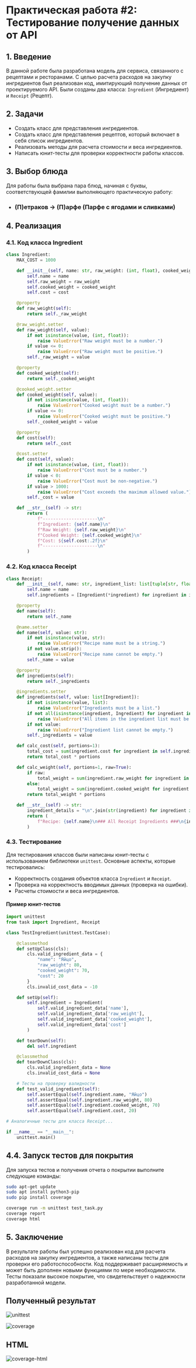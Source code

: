 # Практическая работа #2: Тестирование получение данных от API

## 1. Введение

В данной работе была разработана модель для сервиса, связанного с рецептами и ресторанами. С целью расчета расходов на закупку ингредиентов был реализован код, имитирующий получение данных от проектируемого API. Были созданы два класса: `Ingredient` (Ингредиент) и `Receipt` (Рецепт).

## 2. Задачи

-   Создать класс для представления ингредиентов.
-   Создать класс для представления рецептов, который включает в себя список ингредиентов.
-   Реализовать методы для расчета стоимости и веса ингредиентов.
-   Написать юнит-тесты для проверки корректности работы классов.

## 3. Выбор блюда

Для работы была выбрана пара блюд, начиная с буквы, соответствующей фамилии выполняющего практическую работу:

-   ### (П)етраков -> (П)арфе (Парфе с ягодами и сливками)

## 4. Реализация

### 4.1. Код класса Ingredient

```python
class Ingredient:
    MAX_COST = 1000

    def __init__(self, name: str, raw_weight: (int, float), cooked_weight: (int, float), cost: (int, float)) -> None:
        self.name = name
        self.raw_weight = raw_weight
        self.cooked_weight = cooked_weight
        self.cost = cost

    @property
    def raw_weight(self):
        return self._raw_weight

    @raw_weight.setter
    def raw_weight(self, value):
        if not isinstance(value, (int, float)):
            raise ValueError("Raw weight must be a number.")
        if value <= 0:
            raise ValueError("Raw weight must be positive.")
        self._raw_weight = value

    @property
    def cooked_weight(self):
        return self._cooked_weight

    @cooked_weight.setter
    def cooked_weight(self, value):
        if not isinstance(value, (int, float)):
            raise ValueError("Cooked weight must be a number.")
        if value <= 0:
            raise ValueError("Cooked weight must be positive.")
        self._cooked_weight = value

    @property
    def cost(self):
        return self._cost

    @cost.setter
    def cost(self, value):
        if not isinstance(value, (int, float)):
            raise ValueError("Cost must be a number.")
        if value < 0:
            raise ValueError("Cost must be non-negative.")
        if value > 1000:
            raise ValueError("Cost exceeds the maximum allowed value.")
        self._cost = value

    def __str__(self) -> str:
        return (
            f"---------------------\n"
            f"Ingredient: {self.name}\n"
            f"Raw Weight: {self.raw_weight}\n"
            f"Cooked Weight: {self.cooked_weight}\n"
            f"Cost: ${self.cost:.2f}\n"
            f"---------------------\n"
        )
```

### 4.2. Код класса Receipt

```python
class Receipt:
    def __init__(self, name: str, ingredient_list: list[tuple[str, float, float, float]]):
        self.name = name
        self.ingredients = [Ingredient(*ingredient) for ingredient in ingredient_list]

    @property
    def name(self):
        return self._name

    @name.setter
    def name(self, value: str):
        if not isinstance(value, str):
            raise ValueError("Recipe name must be a string.")
        if not value.strip():
            raise ValueError("Recipe name cannot be empty.")
        self._name = value

    @property
    def ingredients(self):
        return self._ingredients

    @ingredients.setter
    def ingredients(self, value: list[Ingredient]):
        if not isinstance(value, list):
            raise ValueError("Ingredients must be a list.")
        if not all(isinstance(ingredient, Ingredient) for ingredient in value):
            raise ValueError("All items in the ingredient list must be instances of Ingredient.")
        if not value:
            raise ValueError("Ingredient list cannot be empty.")
        self._ingredients = value

    def calc_cost(self, portions=1):
        total_cost = sum(ingredient.cost for ingredient in self.ingredients)
        return total_cost * portions

    def calc_weight(self, portions=1, raw=True):
        if raw:
            total_weight = sum(ingredient.raw_weight for ingredient in self.ingredients)
        else:
            total_weight = sum(ingredient.cooked_weight for ingredient in self.ingredients)
        return total_weight * portions

    def __str__(self) -> str:
        ingredient_details = "\n".join(str(ingredient) for ingredient in self.ingredients)
        return (
            f"Recipe: {self.name}\n### All Receipt Ingredients ###\n{ingredient_details}"
        )
```

### 4.3. Тестирование

Для тестирования классов были написаны юнит-тесты с использованием библиотеки `unittest`. Основные аспекты, которые тестировались:

-   Корректность создания объектов класса `Ingredient` и `Receipt`.
-   Проверка на корректность вводимых данных (проверка на ошибки).
-   Расчеты стоимости и веса ингредиентов.

#### Пример юнит-тестов

```python
import unittest
from task import Ingredient, Receipt

class TestIngredient(unittest.TestCase):

    @classmethod
    def setUpClass(cls):
        cls.valid_ingredient_data = {
            "name": "Яйцо",
            "raw_weight": 80,
            "cooked_weight": 70,
            "cost": 20
        }
        cls.invalid_cost_data = -10

    def setUp(self):
        self.ingredient = Ingredient(
            self.valid_ingredient_data['name'],
            self.valid_ingredient_data['raw_weight'],
            self.valid_ingredient_data['cooked_weight'],
            self.valid_ingredient_data['cost']
        )

    def tearDown(self):
        del self.ingredient

    @classmethod
    def tearDownClass(cls):
        cls.valid_ingredient_data = None
        cls.invalid_cost_data = None

    # Тесты на проверку валидности
    def test_valid_ingredient(self):
        self.assertEqual(self.ingredient.name, "Яйцо")
        self.assertEqual(self.ingredient.raw_weight, 80)
        self.assertEqual(self.ingredient.cooked_weight, 70)
        self.assertEqual(self.ingredient.cost, 20)

# Аналогичные тесты для класса Receipt...

if __name__ == "__main__":
    unittest.main()
```

## 4.4. Запуск тестов для покрытия

Для запуска тестов и получения отчета о покрытии выполните следующие команды:

```bash
sudo apt-get update
sudo apt install python3-pip
sudo pip install coverage

coverage run -m unittest test_task.py
coverage report
coverage html
```

## 5. Заключение

В результате работы был успешно реализован код для расчета расходов на закупку ингредиентов, а также написаны тесты для проверки его работоспособности. Код поддерживает расширяемость и может быть дополнен новыми функциями по мере необходимости. Тесты показали высокое покрытие, что свидетельствует о надежности разработанной модели.

## Полученный результат

![unittest](./assets/img/unittest.png)

![coverage](./assets/img/coverage.png)

## HTML

![coverage-html](./assets/img/coverage-html.png)
